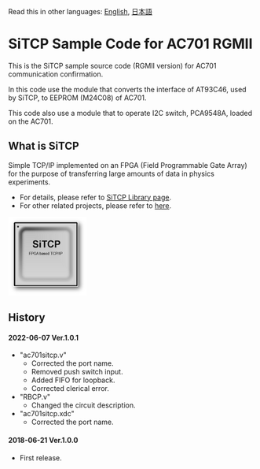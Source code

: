 Read this in other languages: [English](README.md), [日本語](README.ja.md)

# SiTCP Sample Code for AC701 RGMII

This is the SiTCP sample source code (RGMII version) for AC701 communication confirmation.

In this code use the module that converts the interface of AT93C46, used by SiTCP, to EEPROM (M24C08) of AC701.

This code also use a module that to operate I2C switch, PCA9548A, loaded on the AC701.


## What is SiTCP

Simple TCP/IP implemented on an FPGA (Field Programmable Gate Array) for the purpose of transferring large amounts of data in physics experiments.

* For details, please refer to [SiTCP Library page](https://www.bbtech.co.jp/en/products/sitcp-library/).
* For other related projects, please refer to [here](https://github.com/BeeBeansTechnologies).

![SiTCP](sitcp.png)


## History

#### 2022-06-07 Ver.1.0.1

* "ac701sitcp.v"
     * Corrected the port name.
     * Removed push switch input.
     * Added FIFO for loopback.
     * Corrected clerical error.
* "RBCP.v"
     * Changed the circuit description.
* "ac701sitcp.xdc"
     * Corrected the port name.

#### 2018-06-21 Ver.1.0.0

* First release.